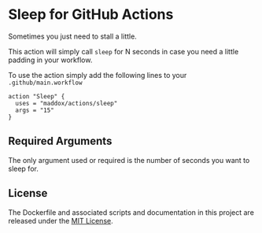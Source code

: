 # Sleep for GitHub Actions

Sometimes you just need to stall a little.

This action will simply call `sleep` for N seconds in case you need a little
padding in your workflow.

To use the action simply add the following lines to your `.github/main.workflow`

```
action "Sleep" {
  uses = "maddox/actions/sleep"
  args = "15"
}
```

## Required Arguments

The only argument used or required is the number of seconds you want to sleep for.

## License

The Dockerfile and associated scripts and documentation in this project are released under the [MIT License](LICENSE).
